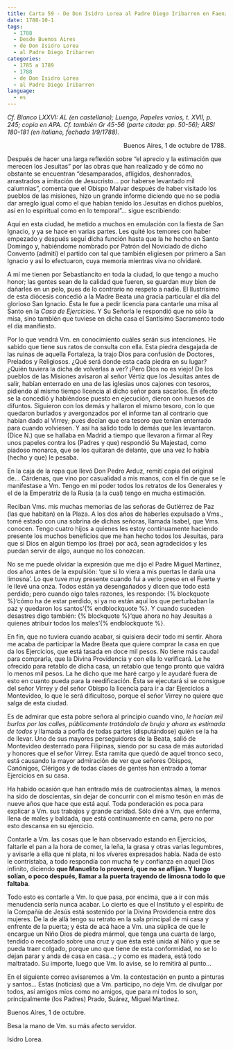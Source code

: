 ```yaml
---
title: Carta 59 - De Don Isidro Lorea al Padre Diego Iribarren en Faenza (Buenos Aires, 1 de octubre de 1788).
date: 1788-10-1
tags:
  - 1788
  - Desde Buenos Aires
  - de Don Isidro Lorea
  - al Padre Diego Iribarren
categories:
  - 1785 a 1789
  - 1788
  - de Don Isidro Lorea
  - al Padre Diego Iribarren
language:
  - es
---
```


_Cf. Blanco LXXVI: AL (en castellano); Luengo, Papeles varios, t. XVII, p. 245; copia en APA.
Cf. también Gr 45-56 (parte citada: pp. 50-56); ARSI 180-181 (en italiano, fechada 1/9/1788)._

<div align="right">
Buenos Aires, 1 de octubre de 1788.
</div>

Después de hacer una larga reflexión sobre “el aprecio y la estimación que merecen los Jesuitas” por las obras que han realizado y de cómo no obstante se encuentran “desamparados, afligidos, deshonrados, arrastrados a imitación de Jesucristo... por haberse levantado mil calumnias”, comenta que el Obispo Malvar después de haber visitado los pueblos de las misiones, hizo un grande informe diciendo que no se podía dar arreglo igual como el que habían tenido los Jesuitas en dichos pueblos, así en lo espiritual como en lo temporal”... sigue escribiendo:

Aquí en esta ciudad, he metido a muchos en emulación con la fiesta de San Ignacio, y ya se hace en varias partes. Les quité los temores con haber empezado y después seguí dicha función hasta que la he hecho en Santo Domingo y, habiéndome nombrado por Patrón del Noviciado de dicho Convento (admití) el partido con tal que también eligiesen por primero a San Ignacio y así lo efectuaron, cuya memoria mientras viva no olvidaré.

A mí me tienen por Sebastiancito en toda la ciudad, lo que tengo a mucho honor; las gentes sean de la calidad que fueren, se guardan muy bien de dañarles en un pelo, pues de lo contrario no respeto a nadie. El Ilustrísimo de esta diócesis concedió a la Madre Beata una gracia particular el día del glorioso San Ignacio. Ésta le fue a pedir licencia para cantarle una misa al Santo en la _Casa de Ejercicios_. Y Su Señoría le respondió que no sólo la misa, sino también que tuviese en dicha casa el Santísimo Sacramento todo el día manifiesto.

Por lo que vendrá Vm. en conocimiento cuáles serán sus intenciones. He sabido que tiene sus ratos de consulta con ella. Esta piedra desgajada de las ruinas de aquella Fortaleza, la trajo Dios para confusión de Doctores, Prelados y Religiosos. ¿Qué será donde esta cada piedra en su lugar? ¿Quién tuviera la dicha de volverlas a ver? ¡Pero Dios no es viejo! De los pueblos de las Misiones avisaron al señor Vértiz que los Jesuitas antes de salir, habían enterrado en una de las iglesias unos cajones con tesoros, pidiendo al mismo tiempo licencia al dicho señor para sacarlos. En efecto se la concedió y habiéndose puesto en ejecución, dieron con  huesos de difuntos. Siguieron con los demás y hallaron el mismo tesoro, con lo que quedaron burlados y avergonzados por el informe tan al contrario que habían dado al Virrey; pues decían que era tesoro que tenían enterrado para cuando volviesen. Y así ha salido todo lo demás que les levantaron. (Dice N.) que se hallaba en Madrid a tiempo que llevaron a firmar al Rey unos papeles contra los (Padres y que) respondió Su Majestad, como piadoso monarca, que se los quitaran de delante, que una vez lo había (hecho y que) le pesaba.

En la caja de la ropa que llevó Don Pedro Arduz, remití copia del original de... Cárdenas, que vino por casualidad a mis manos, con el fin de que se le manifestase a Vm. Tengo en mi poder todos los retratos de los Generales y el de la Emperatriz de la Rusia (a la cual) tengo en mucha estimación.

Reciban Vms. mis muchas memorias de las señoras de Gutiérrez de Paz (las que habitan) en la Plaza. A los dos años de haberles expulsado a Vms., tomé estado con una sobrina de dichas señoras, llamada Isabel, que Vms. conocen. Tengo cuatro hijos a quienes les estoy continuamente haciendo presente los muchos beneficios que me han hecho todos los Jesuitas, para que si Dios en algún tiempo los (trae) por acá, sean agradecidos y les puedan servir de algo, aunque no los conozcan.

No se me puede olvidar la expresión que me dijo el Padre Miguel Martínez, dos años antes de la expulsión: ‘que si lo viera a mis puertas le daría una limosna’. Lo que tuve muy presente cuando fui a verlo preso en el Fuerte y le llevé una onza. Todos están ya desengañados y dicen que todo está perdido; pero cuando oigo tales razones, les respondo: {% blockquote %}‘cómo ha de estar perdido, si ya no están aquí los que perturbaban la paz y quedaron los santos’{% endblockquote %}. Y cuando suceden desastres digo también: {% blockquote %}‘que ahora no hay Jesuitas a quienes atribuir todos los males’{% endblockquote %}.

En fin, que no tuviera cuando acabar, si quisiera decir todo mi sentir. Ahora me acaba de participar la Madre Beata que quiere comprar la casa en que da los Ejercicios, que está tasada en doce mil pesos. No tiene más caudal para comprarla, que la Divina Providencia y con ella lo verificará. Le he ofrecido para retablo de dicha casa, un retablo que tengo pronto que valdrá lo menos mil pesos. La he dicho que me haré cargo y le ayudaré fuera de esto en cuanto pueda para la reedificación. Ésta se ejecutará si se consigue del señor Virrey y del señor Obispo la licencia para ir a dar Ejercicios a Montevideo, lo que le será dificultoso, porque el señor Virrey no quiere que salga de esta ciudad.

Es de admirar que esta pobre señora al principio cuando vino, _le hacían mil burlas por las calles, públicamente tratándola de bruja y ahora es estimada de todos_ y llamada a porfía de todas partes (disputándose) quién se la ha de llevar. Uno de sus mayores perseguidores de la Beata, salió de Montevideo desterrado para Filipinas, siendo por su casa de más autoridad y honores que el señor Virrey. Esta ramita que quedó de aquel tronco seco, está causando la mayor admiración de ver que señores Obispos, Canónigos, Clérigos y de todas clases de gentes han entrado a tomar Ejercicios en su casa.

Ha habido ocasión que han entrado más de cuatrocientas almas, la menos ha sido de doscientas, sin dejar de concurrir con el mismo tesón en más de nueve años que hace que está aquí. Toda ponderación es poca para explicar a Vm. sus trabajos y grande caridad. Sólo diré a Vm. que enferma, llena de males y baldada, que está continuamente en cama, pero no por esto descansa en su ejercicio.

Contarle a Vm. las cosas que le han observado estando en Ejercicios, faltarle el pan a la hora de comer, la leña, la grasa y otras varias legumbres, y avisarle a ella que ni plata, ni los víveres expresados había. Nada de esto le contristaba, a todo respondía con mucha fe y confianza en aquel Dios infinito, diciendo **que Manuelito lo proveerá, que no se aflijan. Y luego solían, o poco después, llamar a la puerta trayendo de limosna todo lo que faltaba**.

Todo esto es contarle a Vm. lo que pasa, por encima, que a ir con más menudencia sería nunca acabar. Lo cierto es que el Instituto y el espíritu de la Compañía de Jesús está sostenido por la Divina Providencia entre dos mujeres. De la de allá tengo su retrato en la sala principal de mi casa y enfrente de la puerta; y ésta de acá hace a Vm. una súplica de que le encargue un Niño Dios de piedra mármol, que tenga una cuarta de largo, tendido o recostado sobre una cruz y que ésta esté unida al Niño y que se pueda traer colgado, porque uno que tiene de esta conformidad, no se lo dejan parar y anda de casa en casa...; y como es madera, está todo maltratado. Su importe, luego que Vm. lo avise, se lo remitirá al punto...

En el siguiente correo avisaremos a Vm. la contestación en punto a pinturas y santos... Estas (noticias) que a Vm. participo, no deje Vm. de divulgar por todos, así amigos míos como no amigos, que para mí todos lo son, principalmente (los Padres) Prado, Suárez, Miguel Martínez.

Buenos Aires, 1 de octubre.

Besa la mano de Vm. su más afecto servidor.

Isidro Lorea.
